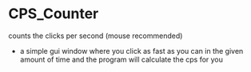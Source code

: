 # CPS_Counter

counts the clicks per second (mouse recommended)
 - a simple gui window where you click as fast as you can in the given amount of time and the program will calculate the cps for you
